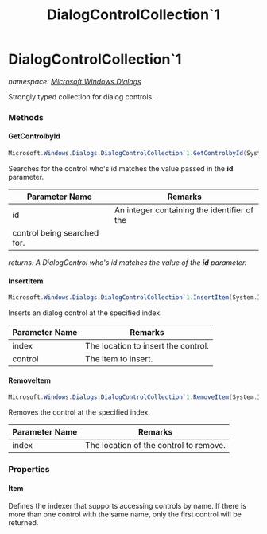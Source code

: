 ﻿---
title: DialogControlCollection`1
---

# DialogControlCollection`1
_namespace: [Microsoft.Windows.Dialogs](N-Microsoft.Windows.Dialogs.html)_

Strongly typed collection for dialog controls.

### Methods

#### GetControlbyId
```csharp
Microsoft.Windows.Dialogs.DialogControlCollection`1.GetControlbyId(System.Int32)
```
Searches for the control who's id matches the value
 passed in the **id** parameter.

|Parameter Name|Remarks|
|--------------|-------|
|id|An integer containing the identifier of the 
 control being searched for.|

_returns: A DialogControl who's id matches the value of the
 **id** parameter._

#### InsertItem
```csharp
Microsoft.Windows.Dialogs.DialogControlCollection`1.InsertItem(System.Int32,`0)
```
Inserts an dialog control at the specified index.

|Parameter Name|Remarks|
|--------------|-------|
|index|The location to insert the control.|
|control|The item to insert.|


#### RemoveItem
```csharp
Microsoft.Windows.Dialogs.DialogControlCollection`1.RemoveItem(System.Int32)
```
Removes the control at the specified index.

|Parameter Name|Remarks|
|--------------|-------|
|index|The location of the control to remove.|




### Properties

#### Item
Defines the indexer that supports accessing controls by name. If there is more than one control with the same name, only the first control will be returned.

